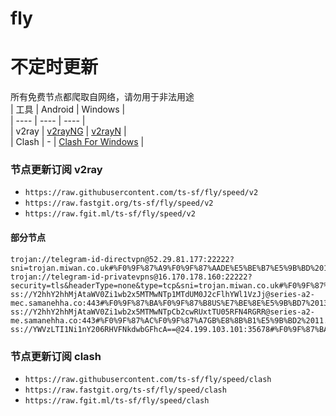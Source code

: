 # fly
# 不定时更新
所有免费节点都爬取自网络，请勿用于非法用途  
|  工具  | Android  | Windows  |  
|  ----  | ----   | ----  |  
| v2ray  | [v2rayNG](https://github.com/2dust/v2rayNG/releases) | [v2rayN](https://github.com/2dust/v2rayN/releases) |  
| Clash  | - | [Clash For Windows](https://github.com/2dust/clashN/releases) | 
  
### 节点更新订阅  v2ray
- `https://raw.githubusercontent.com/ts-sf/fly/speed/v2`  
- `https://raw.fastgit.org/ts-sf/fly/speed/v2`  
- `https://raw.fgit.ml/ts-sf/fly/speed/v2`  
#### 部分节点  
``` 
trojan://telegram-id-directvpn@52.29.81.177:22222?sni=trojan.miwan.co.uk#%F0%9F%87%A9%F0%9F%87%AADE%E5%BE%B7%E5%9B%BD%2012.0MB%2Fs
trojan://telegram-id-privatevpns@16.170.178.160:22222?security=tls&headerType=none&type=tcp&sni=trojan.miwan.co.uk#%F0%9F%87%BA%F0%9F%87%B8US%E7%BE%8E%E5%9B%BD6%206.2MB%2Fs
ss://Y2hhY2hhMjAtaWV0Zi1wb2x5MTMwNTp1MTdUM0J2cFlhYWl1VzJj@series-a2-mec.samanehha.co:443#%F0%9F%87%BA%F0%9F%87%B8US%E7%BE%8E%E5%9B%BD7%2013.3MB%2Fs
ss://Y2hhY2hhMjAtaWV0Zi1wb2x5MTMwNTpCb2cwRUxtTU05RFN4RGRR@series-a2-me.samanehha.co:443#%F0%9F%87%AC%F0%9F%87%A7GB%E8%8B%B1%E5%9B%BD2%2011.6MB%2Fs
ss://YWVzLTI1Ni1nY206RHVFNkdwbGFhcA==@24.199.103.101:35678#%F0%9F%87%BA%F0%9F%87%B8US%E7%BE%8E%E5%9B%BD11%2040.0MB%2Fs
```
### 节点更新订阅  clash
- `https://raw.githubusercontent.com/ts-sf/fly/speed/clash`  
- `https://raw.fastgit.org/ts-sf/fly/speed/clash`  
- `https://raw.fgit.ml/ts-sf/fly/speed/clash`  


